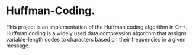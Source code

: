 # Huffman-Coding.
This project is an implementation of the Huffman coding algorithm in C++. Huffman coding is a widely used data compression algorithm that assigns variable-length codes to characters based on their frequencies in a given message. 
